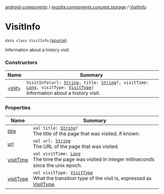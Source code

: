 [android-components](../../index.md) / [mozilla.components.concept.storage](../index.md) / [VisitInfo](./index.md)

# VisitInfo

`data class VisitInfo` [(source)](https://github.com/mozilla-mobile/android-components/blob/master/components/concept/storage/src/main/java/mozilla/components/concept/storage/HistoryStorage.kt#L102)

Information about a history visit.

### Constructors

| Name | Summary |
|---|---|
| [&lt;init&gt;](-init-.md) | `VisitInfo(url: `[`String`](https://kotlinlang.org/api/latest/jvm/stdlib/kotlin/-string/index.html)`, title: `[`String`](https://kotlinlang.org/api/latest/jvm/stdlib/kotlin/-string/index.html)`?, visitTime: `[`Long`](https://kotlinlang.org/api/latest/jvm/stdlib/kotlin/-long/index.html)`, visitType: `[`VisitType`](../-visit-type/index.md)`)`<br>Information about a history visit. |

### Properties

| Name | Summary |
|---|---|
| [title](title.md) | `val title: `[`String`](https://kotlinlang.org/api/latest/jvm/stdlib/kotlin/-string/index.html)`?`<br>The title of the page that was visited, if known. |
| [url](url.md) | `val url: `[`String`](https://kotlinlang.org/api/latest/jvm/stdlib/kotlin/-string/index.html)<br>The URL of the page that was visited. |
| [visitTime](visit-time.md) | `val visitTime: `[`Long`](https://kotlinlang.org/api/latest/jvm/stdlib/kotlin/-long/index.html)<br>The time the page was visited in integer milliseconds since the unix epoch. |
| [visitType](visit-type.md) | `val visitType: `[`VisitType`](../-visit-type/index.md)<br>What the transition type of the visit is, expressed as [VisitType](../-visit-type/index.md). |
